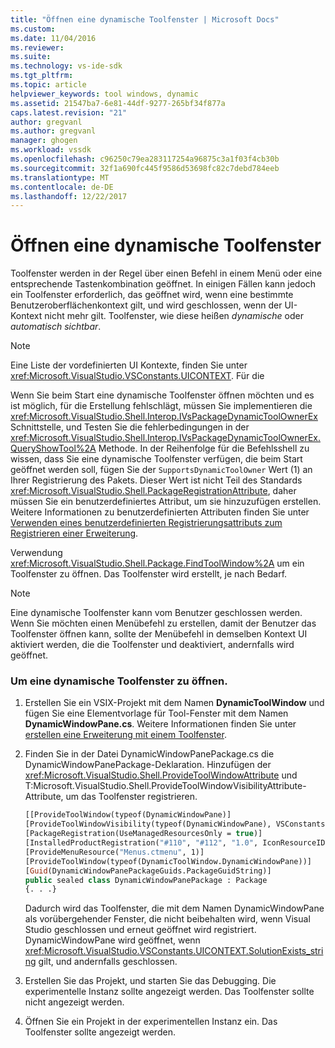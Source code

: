 ```yaml
---
title: "Öffnen eine dynamische Toolfenster | Microsoft Docs"
ms.custom: 
ms.date: 11/04/2016
ms.reviewer: 
ms.suite: 
ms.technology: vs-ide-sdk
ms.tgt_pltfrm: 
ms.topic: article
helpviewer_keywords: tool windows, dynamic
ms.assetid: 21547ba7-6e81-44df-9277-265bf34f877a
caps.latest.revision: "21"
author: gregvanl
ms.author: gregvanl
manager: ghogen
ms.workload: vssdk
ms.openlocfilehash: c96250c79ea283117254a96875c3a1f03f4cb30b
ms.sourcegitcommit: 32f1a690fc445f9586d53698fc82c7debd784eeb
ms.translationtype: MT
ms.contentlocale: de-DE
ms.lasthandoff: 12/22/2017
---
```

# <a name="opening-a-dynamic-tool-window"></a>Öffnen eine dynamische Toolfenster
Toolfenster werden in der Regel über einen Befehl in einem Menü oder eine entsprechende Tastenkombination geöffnet. In einigen Fällen kann jedoch ein Toolfenster erforderlich, das geöffnet wird, wenn eine bestimmte Benutzeroberflächenkontext gilt, und wird geschlossen, wenn der UI-Kontext nicht mehr gilt. Toolfenster, wie diese heißen *dynamische* oder *automatisch sichtbar*.  
  
> [!NOTE]
>  Eine Liste der vordefinierten UI Kontexte, finden Sie unter <xref:Microsoft.VisualStudio.VSConstants.UICONTEXT>. Für die  
  
 Wenn Sie beim Start eine dynamische Toolfenster öffnen möchten und es ist möglich, für die Erstellung fehlschlägt, müssen Sie implementieren die <xref:Microsoft.VisualStudio.Shell.Interop.IVsPackageDynamicToolOwnerEx> Schnittstelle, und Testen Sie die fehlerbedingungen in der <xref:Microsoft.VisualStudio.Shell.Interop.IVsPackageDynamicToolOwnerEx.QueryShowTool%2A> Methode. In der Reihenfolge für die Befehlsshell zu wissen, dass Sie eine dynamische Toolfenster verfügen, die beim Start geöffnet werden soll, fügen Sie der `SupportsDynamicToolOwner` Wert (1) an Ihrer Registrierung des Pakets. Dieser Wert ist nicht Teil des Standards <xref:Microsoft.VisualStudio.Shell.PackageRegistrationAttribute>, daher müssen Sie ein benutzerdefiniertes Attribut, um sie hinzuzufügen erstellen. Weitere Informationen zu benutzerdefinierten Attributen finden Sie unter [Verwenden eines benutzerdefinierten Registrierungsattributs zum Registrieren einer Erweiterung](../extensibility/registering-and-unregistering-vspackages.md#using-a-custom-registration-attribute-to-register-an-extension).  
  
 Verwendung <xref:Microsoft.VisualStudio.Shell.Package.FindToolWindow%2A> um ein Toolfenster zu öffnen. Das Toolfenster wird erstellt, je nach Bedarf.  
  
> [!NOTE]
>  Eine dynamische Toolfenster kann vom Benutzer geschlossen werden. Wenn Sie möchten einen Menübefehl zu erstellen, damit der Benutzer das Toolfenster öffnen kann, sollte der Menübefehl in demselben Kontext UI aktiviert werden, die die Toolfenster und deaktiviert, andernfalls wird geöffnet.  
  
### <a name="to-open-a-dynamic-tool-window"></a>Um eine dynamische Toolfenster zu öffnen.  
  
1.  Erstellen Sie ein VSIX-Projekt mit dem Namen **DynamicToolWindow** und fügen Sie eine Elementvorlage für Tool-Fenster mit dem Namen **DynamicWindowPane.cs**. Weitere Informationen finden Sie unter [erstellen eine Erweiterung mit einem Toolfenster](../extensibility/creating-an-extension-with-a-tool-window.md).  
  
2.  Finden Sie in der Datei DynamicWindowPanePackage.cs die DynamicWindowPanePackage-Deklaration. Hinzufügen der <xref:Microsoft.VisualStudio.Shell.ProvideToolWindowAttribute> und T:Microsoft.VisualStudio.Shell.ProvideToolWindowVisibilityAttribute-Attribute, um das Toolfenster registrieren.  
  
    ```vb  
    [[ProvideToolWindow(typeof(DynamicWindowPane)]  
    [ProvideToolWindowVisibility(typeof(DynamicWindowPane), VSConstants.UICONTEXT.SolutionExists_string)]  
    [PackageRegistration(UseManagedResourcesOnly = true)]  
    [InstalledProductRegistration("#110", "#112", "1.0", IconResourceID = 400)] // Info on this package for Help/About  
    [ProvideMenuResource("Menus.ctmenu", 1)]  
    [ProvideToolWindow(typeof(DynamicToolWindow.DynamicWindowPane))]  
    [Guid(DynamicWindowPanePackageGuids.PackageGuidString)]  
    public sealed class DynamicWindowPanePackage : Package  
    {. . .}  
    ```  
  
     Dadurch wird das Toolfenster, die mit dem Namen DynamicWindowPane als vorübergehender Fenster, die nicht beibehalten wird, wenn Visual Studio geschlossen und erneut geöffnet wird registriert. DynamicWindowPane wird geöffnet, wenn <xref:Microsoft.VisualStudio.VSConstants.UICONTEXT.SolutionExists_string> gilt, und andernfalls geschlossen.  
  
3.  Erstellen Sie das Projekt, und starten Sie das Debugging. Die experimentelle Instanz sollte angezeigt werden. Das Toolfenster sollte nicht angezeigt werden.  
  
4.  Öffnen Sie ein Projekt in der experimentellen Instanz ein. Das Toolfenster sollte angezeigt werden.